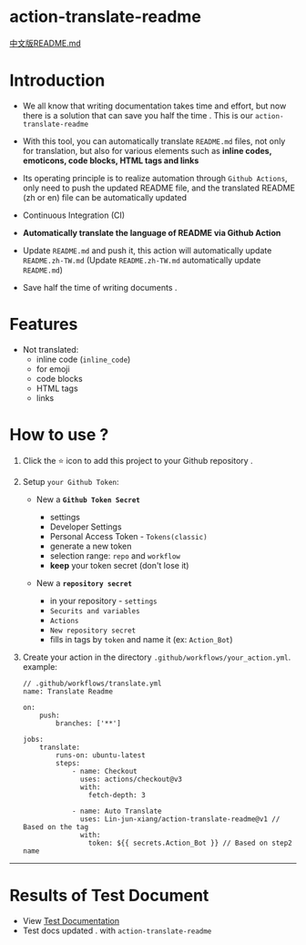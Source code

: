 # action-translate-readme

[中文版README.md](README.zh-TW.md)

# Introduction

* We all know that writing documentation takes time and effort, but now there is a solution that can save you half the time . This is our `action-translate-readme`

* With this tool, you can automatically translate `README.md` files, not only for translation, but also for various elements such as **inline codes, emoticons, code blocks, HTML tags and links**

* Its operating principle is to realize automation through `Github Actions`, only need to push the updated README file, and the translated README (zh or en) file can be automatically updated

* Continuous Integration (CI)

* **Automatically translate the language of README via Github Action**

* Update `README.md` and push it, this action will automatically update `README.zh-TW.md`
    (Update `README.zh-TW.md` automatically update `README.md`)

* Save half the time of writing documents .

# Features

* Not translated:
    * inline code (`inline_code`)
    * for emoji
    * code blocks
    * HTML tags
    * links

# How to use ?

1. Click the :star: icon to add this project to your Github repository .

2. Setup `your Github Token`:

    * New a **`Github Token Secret`**
        * settings
        * Developer Settings
        * Personal Access Token - `Tokens(classic)`
        * generate a new token
        * selection range: `repo` and `workflow`
        * **keep** your token secret (don't lose it)

    * New a **`repository secret`**
        * in your repository - `settings`
        * `Securits and variables`
        * `Actions`
        * `New repository secret`
        * fills in tags by `token` and name it (ex: `Action_Bot`)

3. Create your action in the directory `.github/workflows/your_action.yml`. example:

    ```
    // .github/workflows/translate.yml
    name: Translate Readme

    on:
        push:
            branches: ['**']

    jobs:
        translate:
            runs-on: ubuntu-latest
            steps:
                - name: Checkout
                  uses: actions/checkout@v3
                  with:
                    fetch-depth: 3

                - name: Auto Translate
                  uses: Lin-jun-xiang/action-translate-readme@v1 // Based on the tag
                  with:
                    token: ${{ secrets.Action_Bot }} // Based on step2 name
    ```

---

# Results of Test Document

* View [Test Documentation](https://github.com/Lin-jun-xiang/vscode-extensions-best/tree/main)
* Test docs updated . with `action-translate-readme`
